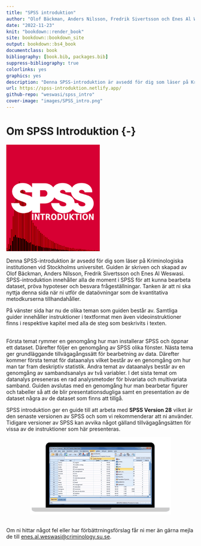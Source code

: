 ```yaml
--- 
title: "SPSS introduktion"
author: "Olof Bäckman, Anders Nilsson, Fredrik Sivertsson och Enes Al Weswasi"
date: "2022-11-23"
knit: "bookdown::render_book"
site: bookdown::bookdown_site
output: bookdown::bs4_book
documentclass: book
bibliography: [book.bib, packages.bib]
suppress-bibliography: true
colorlinks: yes
graphics: yes
description: "Denna SPSS-introduktion är avsedd för dig som läser på Kriminologiska institutionen vid Stockholms universitet."
url: https://spss-introduktion.netlify.app/
github-repo: "weswasi/spss_intro"
cover-image: "images/SPSS_intro.png"
---
```




# Om SPSS Introduktion {-}

<img src="images/SPSS_intro.png" width="250" height="285" class="cover"/><p>Denna SPSS-introduktion är avsedd för dig som läser på Kriminologiska institutionen vid Stockholms universitet. Guiden är skriven och skapad av Olof Bäckman, Anders Nilsson, Fredrik Sivertsson och Enes Al Weswasi. SPSS-introduktion innehåller alla de moment i SPSS för att kunna bearbeta dataset, pröva hypoteser och besvara frågeställningar. Tanken är att ni ska nyttja denna sida när ni utför de dataövningar som de kvantitativa metodkurserna tillhandahåller.

På vänster sida har nu de olika teman som guiden består av. Samtliga guider innehåller instruktioner i textformat men även videoinstruktioner finns i respektive kapitel med alla de steg som beskrivits i texten.</p>
<br>
Första temat rymmer en genomgång hur man installerar SPSS och öppnar ett dataset. Därefter följer en genomgång av SPSS olika fönster. Nästa tema ger grundläggande tillvägagångssätt för bearbetning av data. Därefter kommer första temat för dataanalys vilket består av en genomgång om hur man tar fram deskriptiv statistik. Andra temat av dataanalys består av en genomgång av sambandsanalys av två variabler. I det sista temat om datanalys preseneras en rad analysmetoder för bivariata och multivariata samband. Guiden avslutas med en genomgång hur man bearbetar figurer och tabeller så att de blir presentationsdugliga samt en presentation av de dataset några av de dataset som finns att tillgå.

SPSS introduktion ger en guide till att arbeta med **SPSS Version 28** vilket är den senaste versionen av SPSS och som vi rekommenderar att ni använder. Tidigare versioner av SPSS kan avvika något gälland tillvägagångsätten för vissa av de instruktioner som här presenteras.

<center><img src="images/animation.gif" width="75%" height="75%"/></center><br>

Om ni hittar något fel eller har förbättrningsförslag får ni mer än gärna mejla de till <a href = "mailto: enes.al.weswasi@criminology.su.se">enes.al.weswasi@criminology.su.se</a>.
